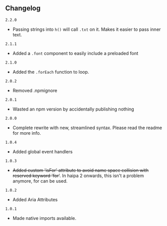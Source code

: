 ## Changelog
`2.2.0`

- Passing strings into `h()` will call `.txt` on it.  Makes it easier to pass inner text.

`2.1.1`

- Added a `.font` component to easily include a preloaded font

`2.1.0`

- Added the `.forEach` function to loop. 

`2.0.2`

- Removed .npmignore

`2.0.1`
	
- Wasted an npm version by accidentally publishing nothing

`2.0.0`

- Complete rewrite with new, streamlined syntax.  Please read the readme for more info.

`1.0.4`

- Added global event handlers

`1.0.3`

- ~~Added custom 'isFor' attribute to avoid name space collision with reserved keyword 'for'~~.  In haipa 2 onwards, this isn't a problem anymore, for can be used.

`1.0.2`

- Added Aria Attributes

`1.0.1`

- Made native imports available.
